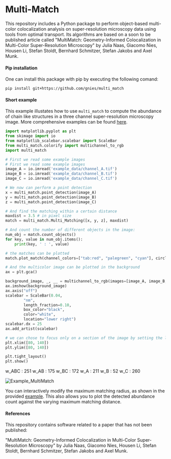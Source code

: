 # Multi-Match

This repository includes a Python package to perform object-based multi-color colocalization analysis on super-resolution microscopy data using tools from optimal transport. Its algorithms are based on a soon to be published article called "MultiMatch: Geometry-Informed Colocalization in Multi-Color Super-Resolution Microscopy" by Julia Naas, Giacomo Nies, Housen Li, Stefan Stoldt, Bernhard Schmitzer, Stefan Jakobs and Axel Munk.

#### Pip installation

One can install this package with pip by executing the following comand:
```console
pip install git+https://github.com/gnies/multi_match
```

#### Short example

This example illustates how to use `multi_match` to compute the abundance of chain like structures in a three channel super-resolution microscopy image.
More comprehensive examples can be found [here](https://github.com/gnies/multi_match/tree/main/examples).

```python
import matplotlib.pyplot as plt
from skimage import io
from matplotlib_scalebar.scalebar import ScaleBar
from multi_match.colorify import multichannel_to_rgb
import multi_match

# First we read some example images
# First we read some example images
image_A = io.imread('example_data/channel_A.tif')
image_B = io.imread('example_data/channel_B.tif')
image_C = io.imread('example_data/channel_C.tif')

# We now can perform a point detection
x = multi_match.point_detection(image_A)
y = multi_match.point_detection(image_B)
z = multi_match.point_detection(image_C)

# And find the matching within a certain distance
maxdist = 3.5 # in pixel size
match = multi_match.Multi_Matching([x, y, z], maxdist)

# And count the number of different objects in the image:
num_obj = match.count_objects()
for key, value in num_obj.items():
    print(key, ' : ', value)

# the matches can be plotted
match.plot_match(channel_colors=["tab:red", "palegreen", "cyan"], circle_alpha=0.5)

# And the multicolor image can be plotted in the background
ax = plt.gca()

background_image, _, __ = multichannel_to_rgb(images=[image_A, image_B, image_C], cmaps=['pure_red','pure_green', 'pure_blue'])
ax.imshow(background_image)
ax.axis("off")
scalebar = ScaleBar(0.04,
        "nm",
        length_fraction=0.10,
        box_color="black",
        color="white",
        location="lower right")
scalebar.dx = 25
ax.add_artist(scalebar)

# we can chose to focus only on a section of the image by setting the limits 
plt.xlim([80, 140])
plt.ylim([80, 140])

plt.tight_layout()
plt.show()
```

w_ABC  :  251
w_AB  :  175
w_BC  :  172
w_A  :  211
w_B  :  52
w_C  :  260


![Example_MultiMatch](https://user-images.githubusercontent.com/72695751/202760361-afefdbbb-ea7b-4efe-b4bd-d014e76ac7ee.png)

You can interactively modify the maximum matching radius, as shown in the provided [example](https://github.com/gnies/multi_match/blob/master/examples/example_matching_over_range.py). This also allows you to plot the detected abundance count against the varying maximum matching distance.

#### References

This repository contains software related to a paper that has not been published: 

"MultiMatch: Geometry-Informed Colocalization in Multi-Color Super-Resolution Microscopy" by Julia Naas, Giacomo Nies, Housen Li, Stefan Stoldt, Bernhard Schmitzer, Stefan Jakobs and Axel Munk. 
